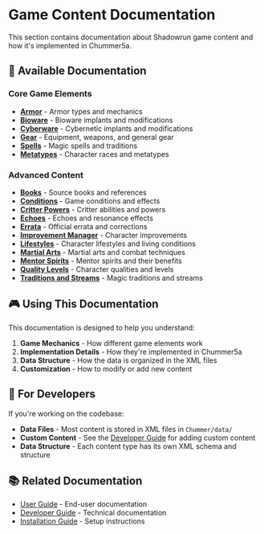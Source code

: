 # Game Content Documentation

This section contains documentation about Shadowrun game content and how it's implemented in Chummer5a.

## 📖 Available Documentation

### Core Game Elements
- **[Armor](Armor.md)** - Armor types and mechanics
- **[Bioware](Bioware.md)** - Bioware implants and modifications
- **[Cyberware](Cyberware.md)** - Cybernetic implants and modifications
- **[Gear](Gear.md)** - Equipment, weapons, and general gear
- **[Spells](Spells.md)** - Magic spells and traditions
- **[Metatypes](Metatypes.md)** - Character races and metatypes

### Advanced Content
- **[Books](Books.md)** - Source books and references
- **[Conditions](Conditions.md)** - Game conditions and effects
- **[Critter Powers](Critter-Powers.md)** - Critter abilities and powers
- **[Echoes](Echoes.md)** - Echoes and resonance effects
- **[Errata](Errata.md)** - Official errata and corrections
- **[Improvement Manager](Improvement-Manager.md)** - Character improvements
- **[Lifestyles](Lifestyles.md)** - Character lifestyles and living conditions
- **[Martial Arts](Martial-Arts.md)** - Martial arts and combat techniques
- **[Mentor Spirits](Mentor-Spirits.md)** - Mentor spirits and their benefits
- **[Quality Levels](Quality-Levels.md)** - Character qualities and levels
- **[Traditions and Streams](Traditions-and-Streams.md)** - Magic traditions and streams

## 🎮 Using This Documentation

This documentation is designed to help you understand:

1. **Game Mechanics** - How different game elements work
2. **Implementation Details** - How they're implemented in Chummer5a
3. **Data Structure** - How the data is organized in the XML files
4. **Customization** - How to modify or add new content

## 🔧 For Developers

If you're working on the codebase:

- **Data Files** - Most content is stored in XML files in `Chummer/data/`
- **Custom Content** - See the [Developer Guide](developer-guide-README) for adding custom content
- **Data Structure** - Each content type has its own XML schema and structure

## 📚 Related Documentation

- [User Guide](user-guide-README) - End-user documentation
- [Developer Guide](developer-guide-README) - Technical documentation
- [Installation Guide](User-Installation-Guide) - Setup instructions

